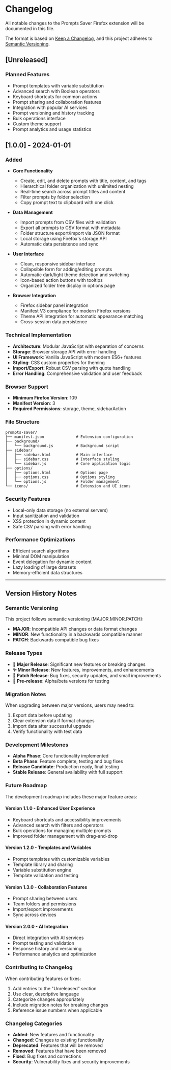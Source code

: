 # Changelog

All notable changes to the Prompts Saver Firefox extension will be documented in this file.

The format is based on [Keep a Changelog](https://keepachangelog.com/en/1.0.0/),
and this project adheres to [Semantic Versioning](https://semver.org/spec/v2.0.0.html).

## [Unreleased]

### Planned Features
- Prompt templates with variable substitution
- Advanced search with Boolean operators
- Keyboard shortcuts for common actions
- Prompt sharing and collaboration features
- Integration with popular AI services
- Prompt versioning and history tracking
- Bulk operations interface
- Custom theme support
- Prompt analytics and usage statistics

## [1.0.0] - 2024-01-01

### Added
- **Core Functionality**
  - Create, edit, and delete prompts with title, content, and tags
  - Hierarchical folder organization with unlimited nesting
  - Real-time search across prompt titles and content
  - Filter prompts by folder selection
  - Copy prompt text to clipboard with one click

- **Data Management**
  - Import prompts from CSV files with validation
  - Export all prompts to CSV format with metadata
  - Folder structure export/import via JSON format
  - Local storage using Firefox's storage API
  - Automatic data persistence and sync

- **User Interface**
  - Clean, responsive sidebar interface
  - Collapsible form for adding/editing prompts
  - Automatic dark/light theme detection and switching
  - Icon-based action buttons with tooltips
  - Organized folder tree display in options page

- **Browser Integration**
  - Firefox sidebar panel integration
  - Manifest V3 compliance for modern Firefox versions
  - Theme API integration for automatic appearance matching
  - Cross-session data persistence

### Technical Implementation
- **Architecture**: Modular JavaScript with separation of concerns
- **Storage**: Browser storage API with error handling
- **UI Framework**: Vanilla JavaScript with modern ES6+ features
- **Styling**: CSS custom properties for theming
- **Import/Export**: Robust CSV parsing with quote handling
- **Error Handling**: Comprehensive validation and user feedback

### Browser Support
- **Minimum Firefox Version**: 109
- **Manifest Version**: 3
- **Required Permissions**: storage, theme, sidebarAction

### File Structure
```
prompts-saver/
├── manifest.json              # Extension configuration
├── background/
│   └── background.js          # Background script
├── sidebar/
│   ├── sidebar.html           # Main interface
│   ├── sidebar.css            # Interface styling
│   └── sidebar.js             # Core application logic
├── options/
│   ├── options.html           # Options page
│   ├── options.css            # Options styling
│   └── options.js             # Folder management
└── icons/                     # Extension and UI icons
```

### Security Features
- Local-only data storage (no external servers)
- Input sanitization and validation
- XSS protection in dynamic content
- Safe CSV parsing with error handling

### Performance Optimizations
- Efficient search algorithms
- Minimal DOM manipulation
- Event delegation for dynamic content
- Lazy loading of large datasets
- Memory-efficient data structures

---

## Version History Notes

### Semantic Versioning
This project follows semantic versioning (MAJOR.MINOR.PATCH):
- **MAJOR**: Incompatible API changes or data format changes
- **MINOR**: New functionality in a backwards compatible manner
- **PATCH**: Backwards compatible bug fixes

### Release Types
- **🎉 Major Release**: Significant new features or breaking changes
- **✨ Minor Release**: New features, improvements, and enhancements
- **🐛 Patch Release**: Bug fixes, security updates, and small improvements
- **🔧 Pre-release**: Alpha/beta versions for testing

### Migration Notes
When upgrading between major versions, users may need to:
1. Export data before updating
2. Clear extension data if format changes
3. Import data after successful upgrade
4. Verify functionality with test data

### Development Milestones
- **Alpha Phase**: Core functionality implemented
- **Beta Phase**: Feature complete, testing and bug fixes
- **Release Candidate**: Production ready, final testing
- **Stable Release**: General availability with full support

### Future Roadmap
The development roadmap includes these major feature areas:

#### Version 1.1.0 - Enhanced User Experience
- Keyboard shortcuts and accessibility improvements
- Advanced search with filters and operators
- Bulk operations for managing multiple prompts
- Improved folder management with drag-and-drop

#### Version 1.2.0 - Templates and Variables
- Prompt templates with customizable variables
- Template library and sharing
- Variable substitution engine
- Template validation and testing

#### Version 1.3.0 - Collaboration Features
- Prompt sharing between users
- Team folders and permissions
- Import/export improvements
- Sync across devices

#### Version 2.0.0 - AI Integration
- Direct integration with AI services
- Prompt testing and validation
- Response history and versioning
- Performance analytics and optimization

### Contributing to Changelog
When contributing features or fixes:
1. Add entries to the "Unreleased" section
2. Use clear, descriptive language
3. Categorize changes appropriately
4. Include migration notes for breaking changes
5. Reference issue numbers when applicable

### Changelog Categories
- **Added**: New features and functionality
- **Changed**: Changes to existing functionality
- **Deprecated**: Features that will be removed
- **Removed**: Features that have been removed
- **Fixed**: Bug fixes and corrections
- **Security**: Vulnerability fixes and security improvements
